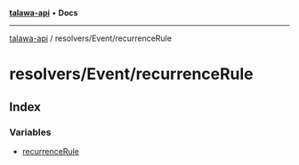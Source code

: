 [**talawa-api**](../../../README.md) • **Docs**

***

[talawa-api](../../../modules.md) / resolvers/Event/recurrenceRule

# resolvers/Event/recurrenceRule

## Index

### Variables

- [recurrenceRule](variables/recurrenceRule.md)
